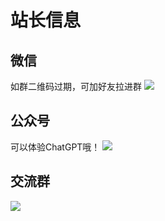 # 站长信息

## 微信
如群二维码过期，可加好友拉进群
![](/images/Info/wechat_code.png)

## 公众号

可以体验ChatGPT哦！
![](/images/Info/640.png)

## 交流群

![](https://tqs3ft-image.oss.laf.dev/group.jpg)
